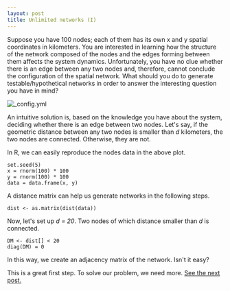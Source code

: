 ```yaml
---
layout: post
title: Unlimited networks (I)
---
```


Suppose you have 100 nodes; each of them has its own x and y spatial coordinates in kilometers. You are interested in learning how the structure of the network composed of the nodes and the edges forming between them affects the system dynamics.  Unfortunately, you have no clue whether there is an edge between any two nodes and, therefore, cannot conclude the configuration of the spatial network.  What should you do to generate testable/hypothetical networks in order to answer the interesting question you have in mind?

![_config.yml]({{site.baseurl}}/images/hundred_nodes.jpeg)

An intuitive solution is, based on the knowledge you have about the system, deciding whether there is an edge between two nodes.  Let's say, if the geometric distance between any two nodes is smaller than _d_ kilometers, the two nodes are connected. Otherwise, they are not. 

In R, we can easily reproduce the nodes data in the above plot.

    set.seed(5)
    x = rnorm(100) * 100
    y = rnorm(100) * 100
    data = data.frame(x, y)
    
A distance matrix can help us generate networks in the following steps.

    dist <- as.matrix(dist(data))

Now, let's set up _d = 20_. Two nodes of which distance smaller than _d_ is connected.

    DM <- dist[] < 20
    diag(DM) = 0

In this way, we create an adjacency matrix of the network. Isn't it easy?

This is a great first step. To solve our problem, we need more. [See the next post.](http://hhsieh.github.com/Unlimited-Networks-II)


    
    
    

    


